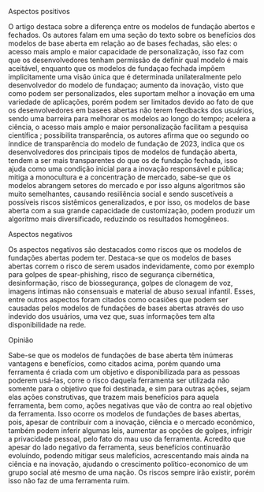 
Aspectos positivos

O artigo destaca sobre a diferença entre os modelos de fundação abertos e fechados. Os autores falam em uma seção do texto sobre os benefícios dos modelos de base aberta em relação ao de bases fechadas, são eles:  o acesso mais amplo e maior capacidade de personalização, isso faz com que os desenvolvedores tenham permissão de definir qual modelo é mais aceitável, enquanto que os modelos de fundaçao fechada impõem implicitamente uma visão única que é determinada unilateralmente pelo desenvolvedor do modelo de fundaçao; aumento da inovação, visto que como podem ser personalizados, eles suportam melhor a inovação em uma variedade de aplicações, porém podem ser limitados devido ao fato de que os desenvolvedores em basees abertas não terem feedbacks dos usuários, sendo uma barreira para melhorar os modelos ao longo do tempo; acelera a ciência, o acesso mais amplo e maior personalização facilitam a pesquisa científica ; possibilita transparência, os autores afirma que oo segundo oo ínndice de transparência do modelo de fundação de 2023, indica que os desenvolvedores dos principais tipos de modelos de fundação aberta, tendem a ser mais transparentes do que os de fundação fechada, isso ajuda como uma condição inicial para a inovação responsável e pública; mitiga a monocultura e a concentração de mercado, sabe-se que os modelos abrangem setores do mercado e por isso alguns algoritmos são muito semelhantes, causando resiliência social e sendo suscetíveis a possíveis riscos sistêmicos generalizados, e por isso, os modelos de base aberta com a sua grande capacidade de customização, podem produzir um algoritmo mais diversificado, reduzindo os resultados homogêneos. 

Aspectos negativos

Os aspectos negativos são destacados como riscos que os modelos de fundações abertas podem ter. Destaca-se que os modelos de bases abertas correm o risco de serem usados indevidamente, como por exemplo para golpes de spear-phishing, risco de segurança cibernética, desinformação, risco de biossegurança, golpes de clonagem de voz, imagens íntimas não consensuais e material de abuso sexual infantil. Esses, entre outros aspectos foram citados como ocasiões que podem ser causadas pelos modelos de fundações de bases abertas através do uso indevido dos usuários, uma vez que, suas informações tem alta disponibilidade na rede.

Opinião

Sabe-se que os modelos de fundações de base aberta têm inúmeras vantagens e benefícios, como citados acima, porém quando uma ferramenta é criada com um objetivo e disponibilizada para as pessoas poderem usá-las, corre o risco daquela ferramenta ser utilizada não somente para o objetivo que foi destinada, e sim para outras ações, sejam elas ações construtivas, que trazem mais benefícios para aquela ferramenta, bem como, ações negativas que vão de contra ao real objetivo da ferramenta. Isso ocorre os modelos de fundações de bases abertas, pois, apesar de contribuir com a inovação, ciência e o mercado econômico, também podem inferir algumas leis, aumentar as opções de golpes, infrigir a privacidade pessoal, pelo fato do mau uso da ferramenta. Acredito que apesar do lado negativo da ferramenta, seus benefícios continuarão evoluíndo, podendo mitigar seus malefícios, acrescentando mais ainda na ciência e na inovação, ajudando o crescimento político-economico de um grupo social até mesmo de uma nação. Os riscos sempre irão existir, porém isso não faz de uma ferramenta ruim.
